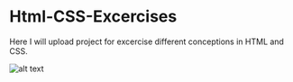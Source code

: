 # Html-CSS-Excercises
Here I will upload project for excercise different conceptions in HTML and CSS.

![alt text](https://github.com/[kadoubleU]/[Html-CSS-Excercises]/blob/[main]/result.jpg?raw=true)

